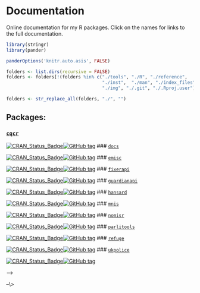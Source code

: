 
# Documentation

Online documentation for my R packages. Click on the names for links to
the full documentation.

``` r
library(stringr)
library(pander)

panderOptions('knitr.auto.asis', FALSE)

folders <- list.dirs(recursive = FALSE)
folders <- folders[!(folders %in% c("./tools", "./R", "./reference",
                                    "./inst",  "./man", "./index_files",
                                    "./img", "./.git", "./.Rproj.user"))]

folders <- str_replace_all(folders, "./", "")
```

## Packages:

### [`cqcr`](https://docs.evanodell.com/cqcr)

[![CRAN\_Status\_Badge](https://www.r-pkg.org/badges/version/cqcr)](https://cran.r-project.org/package=cqcr)[![GitHub
tag](https://img.shields.io/github/tag/evanodell/cqcr.svg)](https://github.com/evanodell/cqcr)
\#\#\# [`docs`](https://docs.evanodell.com/docs)

[![CRAN\_Status\_Badge](https://www.r-pkg.org/badges/version/docs)](https://cran.r-project.org/package=docs)[![GitHub
tag](https://img.shields.io/github/tag/evanodell/docs.svg)](https://github.com/evanodell/docs)
\#\#\# [`emisc`](https://docs.evanodell.com/emisc)

[![CRAN\_Status\_Badge](https://www.r-pkg.org/badges/version/emisc)](https://cran.r-project.org/package=emisc)[![GitHub
tag](https://img.shields.io/github/tag/evanodell/emisc.svg)](https://github.com/evanodell/emisc)
\#\#\# [`fixerapi`](https://docs.evanodell.com/fixerapi)

[![CRAN\_Status\_Badge](https://www.r-pkg.org/badges/version/fixerapi)](https://cran.r-project.org/package=fixerapi)[![GitHub
tag](https://img.shields.io/github/tag/evanodell/fixerapi.svg)](https://github.com/evanodell/fixerapi)
\#\#\# [`guardianapi`](https://docs.evanodell.com/guardianapi)

[![CRAN\_Status\_Badge](https://www.r-pkg.org/badges/version/guardianapi)](https://cran.r-project.org/package=guardianapi)[![GitHub
tag](https://img.shields.io/github/tag/evanodell/guardianapi.svg)](https://github.com/evanodell/guardianapi)
\#\#\# [`hansard`](https://docs.evanodell.com/hansard)

[![CRAN\_Status\_Badge](https://www.r-pkg.org/badges/version/hansard)](https://cran.r-project.org/package=hansard)[![GitHub
tag](https://img.shields.io/github/tag/evanodell/hansard.svg)](https://github.com/evanodell/hansard)
\#\#\# [`mnis`](https://docs.evanodell.com/mnis)

[![CRAN\_Status\_Badge](https://www.r-pkg.org/badges/version/mnis)](https://cran.r-project.org/package=mnis)[![GitHub
tag](https://img.shields.io/github/tag/evanodell/mnis.svg)](https://github.com/evanodell/mnis)
\#\#\# [`nomisr`](https://docs.evanodell.com/nomisr)

[![CRAN\_Status\_Badge](https://www.r-pkg.org/badges/version/nomisr)](https://cran.r-project.org/package=nomisr)[![GitHub
tag](https://img.shields.io/github/tag/evanodell/nomisr.svg)](https://github.com/evanodell/nomisr)
\#\#\# [`parlitools`](https://docs.evanodell.com/parlitools)

[![CRAN\_Status\_Badge](https://www.r-pkg.org/badges/version/parlitools)](https://cran.r-project.org/package=parlitools)[![GitHub
tag](https://img.shields.io/github/tag/evanodell/parlitools.svg)](https://github.com/evanodell/parlitools)
\#\#\# [`refuge`](https://docs.evanodell.com/refuge)

[![CRAN\_Status\_Badge](https://www.r-pkg.org/badges/version/refuge)](https://cran.r-project.org/package=refuge)[![GitHub
tag](https://img.shields.io/github/tag/evanodell/refuge.svg)](https://github.com/evanodell/refuge)
\#\#\# [`ukpolice`](https://docs.evanodell.com/ukpolice)

[![CRAN\_Status\_Badge](https://www.r-pkg.org/badges/version/ukpolice)](https://cran.r-project.org/package=ukpolice)[![GitHub
tag](https://img.shields.io/github/tag/evanodell/ukpolice.svg)](https://github.com/evanodell/ukpolice)

<!--
### [`hansard`](https://docs.evanodell.com/hansard)

[![license](https://img.shields.io/github/license/mashape/apistatus.svg)]() 
[![CRAN\_Status\_Badge](https://www.r-pkg.org/badges/version/hansard)](https://cran.r-project.org/package=hansard) 
[![GitHub tag](https://img.shields.io/github/tag/evanodell/hansard.svg)](https://github.com/evanodell/hansard)
[![](https://cranlogs.r-pkg.org/badges/grand-total/hansard)](https://dgrtwo.shinyapps.io/cranview/)
[![DOI](https://zenodo.org/badge/72111315.svg)](https://zenodo.org/badge/latestdoi/72111315)

An ironically named R package to automatically fetch data from the UK Parliament API. Available on [CRAN](https://cran.r-project.org/package=hansard) and [GitHub](https://github.com/EvanOdell/hansard).


<!-- ### [`cqcr`](https://docs.evanodell.com/cqcr) -->

<!-- <!-- badges: start -->

–\>
<!-- [![License: GPL v3](https://img.shields.io/badge/License-GPLv3-blue.svg)](https://www.gnu.org/licenses/gpl-3.0) -->
<!-- [![CRAN_Status_Badge](https://www.r-pkg.org/badges/version/cqcr)](https://cran.r-project.org/package=cqcr) -->
<!-- [![GitHub tag](https://img.shields.io/github/tag/evanodell/cqcr.svg)](https://github.com/evanodell/cqcr) -->
<!-- [![Travis build status](https://travis-ci.org/evanodell/cqcr.svg?branch=master)](https://travis-ci.org/evanodell/cqcr) -->
<!-- [![AppVeyor build status](https://ci.appveyor.com/api/projects/status/github/evanodell/cqcr?branch=master&svg=true)](https://ci.appveyor.com/project/evanodell/cqcr) -->
<!-- [![Codecov test coverage](https://codecov.io/gh/evanodell/cqcr/branch/master/graph/badge.svg)](https://codecov.io/gh/evanodell/cqcr?branch=master) -->
<!-- [![DOI](https://zenodo.org/badge/204009825.svg)](https://zenodo.org/badge/latestdoi/204009825) -->
<!-- <!-- badges: end --> –\>

<!-- Get data from the Care Quality Commission [API](https://anypoint.mulesoft.com/exchange/portals/care-quality-commission-5/4d36bd23-127d-4acf-8903-ba292ea615d4/cqc-syndication-1/). Available on [GitHub](https://github.com/EvanOdell/cqcr) -->

<!-- ### [`mnis`](https://docs.evanodell.com/mnis) -->

<!-- [![license](https://img.shields.io/github/license/mashape/apistatus.svg)](https://github.com/EvanOdell/mnis/blob/master/LICENSE) -->

<!-- [![CRAN\_Status\_Badge](https://www.r-pkg.org/badges/version/mnis)](https://cran.r-project.org/package=mnis) -->

<!-- [![GitHub tag](https://img.shields.io/github/tag/evanodell/mnis.svg)](https://github.com/evanodell/mnis) -->

<!-- [![](https://cranlogs.r-pkg.org/badges/grand-total/mnis)](https://dgrtwo.shinyapps.io/cranview/) -->

<!-- [![DOI](https://zenodo.org/badge/76553907.svg)](https://zenodo.org/badge/latestdoi/76553907) -->

<!-- An R package for downloading data from the Members' Names Information Service API operated by the UK Parliament. Available on [CRAN](https://cran.r-project.org/package=mnis) and [GitHub](https://github.com/EvanOdell/mnis). -->

<!-- ### [`parlitools`](https://docs.evanodell.com/parlitools) -->

<!-- [![license](https://img.shields.io/github/license/mashape/apistatus.svg)](https://github.com/EvanOdell/parlitools/blob/master/LICENSE) -->

<!-- [![CRAN_Status_Badge](https://www.r-pkg.org/badges/version/parlitools)](https://cran.r-project.org/package=parlitools) -->

<!-- [![GitHub tag](https://img.shields.io/github/tag/evanodell/parlitools.svg)](https://github.com/evanodell/parlitools) -->

<!-- [![](https://cranlogs.r-pkg.org/badges/grand-total/parlitools)](https://dgrtwo.shinyapps.io/cranview/) -->

<!-- [![DOI](https://zenodo.org/badge/86801920.svg)](https://zenodo.org/badge/latestdoi/86801920) -->

<!-- A collection of tools, datasets and maps for analysing UK politics. Available on [CRAN](https://cran.r-project.org/package=parlitools) and [GitHub](https://github.com/EvanOdell/parlitools). -->

<!-- ### [`nomisr`](https://docs.evanodell.com/nomisr) -->

<!-- [![license](https://img.shields.io/github/license/mashape/apistatus.svg)](https://github.com/EvanOdell/emisc/blob/master/LICENSE) -->

<!-- [![CRAN_Status_Badge](https://www.r-pkg.org/badges/version/nomisr)](https://cran.r-project.org/package=nomisr) -->

<!-- [![GitHub tag](https://img.shields.io/github/tag/evanodell/nomisr.svg)](https://github.com/evanodell/nomisr) -->

<!-- [![](https://cranlogs.r-pkg.org/badges/grand-total/nomisr)](https://dgrtwo.shinyapps.io/cranview/) -->

<!-- [![DOI](https://zenodo.org/badge/118144805.svg)](https://zenodo.org/badge/latestdoi/118144805) -->

<!-- `nomisr` is for accessing [Nomis](https://www.nomisweb.co.uk/) data -- UK labour market statistics, census data and other populatlion data -- with R. Available on [CRAN](https://cran.r-project.org/package=nomisr) and [GitHub](https://github.com/ropensci/nomisr). Part of the rOpenSci community. -->

<!-- ### [`fixerapi`](https://docs.evanodell.com/fixerapi) -->

<!-- [![license](https://img.shields.io/github/license/mashape/apistatus.svg)](https://github.com/EvanOdell/emisc/blob/master/LICENSE) -->

<!-- [![CRAN_Status_Badge](https://www.r-pkg.org/badges/version/fixerapi)](https://cran.r-project.org/package=fixerapi) -->

<!-- [![GitHub tag](https://img.shields.io/github/tag/evanodell/fixerapi.svg)](https://github.com/evanodell/fixerapi) -->

<!-- [![](https://cranlogs.r-pkg.org/badges/grand-total/fixerapi)](https://dgrtwo.shinyapps.io/cranview/) -->

<!-- [![DOI](https://zenodo.org/badge/127822432.svg)](https://zenodo.org/badge/latestdoi/127822432) -->

<!-- `fixerapi` is an R client for the [fixer.io](https://fixer.io) currency exchange rate API. Available on [CRAN](https://cran.r-project.org/package=fixerapi) and [GitHub](https://github.com/EvanOdell/fixerapi). -->

<!-- ### [`refuge`](https://docs.evanodell.com/refuge) -->

<!-- [![License: MIT](https://img.shields.io/badge/License-MIT-blue.svg)](https://opensource.org/licenses/MIT) -->

<!-- [![CRAN_Status_Badge](https://www.r-pkg.org/badges/version/refuge)](https://cran.r-project.org/package=refuge) -->

<!-- [![GitHub tag](https://img.shields.io/github/tag/evanodell/refuge.svg)](https://github.com/evanodell/refuge) -->

<!-- [![](https://cranlogs.r-pkg.org/badges/grand-total/refuge)](https://dgrtwo.shinyapps.io/cranview/) -->

<!-- [![DOI](https://zenodo.org/badge/129826417.svg)](https://zenodo.org/badge/latestdoi/129826417) -->

<!-- `refuge` is an R client for the [Refuge Restrooms](https://www.refugerestrooms.org/) API, which records public restrooms that are friendly to trans and non-binary people. Available on [CRAN](https://cran.r-project.org/package=refuge) and [GitHub](https://github.com/EvanOdell/refuge). -->

<!-- ### [`guardianapi`](https://docs.evanodell.com/guardianapi) -->

<!-- [![License: MIT](https://img.shields.io/badge/License-MIT-blue.svg)](https://opensource.org/licenses/MIT) -->

<!-- [![CRAN_Status_Badge](https://www.r-pkg.org/badges/version/guardianapi)](https://cran.r-project.org/package=guardianapi) -->

<!-- [![GitHub tag](https://img.shields.io/github/tag/evanodell/guardianapi.svg)](https://github.com/evanodell/guardianapi) -->

<!-- [![](https://cranlogs.r-pkg.org/badges/grand-total/guardianapi)](https://dgrtwo.shinyapps.io/cranview/) -->

<!-- [![DOI](https://zenodo.org/badge/167837281.svg)](https://zenodo.org/badge/latestdoi/167837281) -->

<!-- Access to the [Guardian open data platorm](https://open-platform.theguardian.com/) API, containing all articles published in the Guardian from 1999 to the present. Available on [CRAN](https://cran.r-project.org/package=guardianapi) and [GitHub](https://github.com/EvanOdell/guardianapi). -->

<!-- ### [`ukpolice`](https://docs.evanodell.com/ukpolice) -->

<!-- [![License: MIT](https://img.shields.io/badge/License-MIT-blue.svg)](https://opensource.org/licenses/MIT) -->

<!-- [![CRAN_Status_Badge](https://www.r-pkg.org/badges/version/ukpolice)](https://cran.r-project.org/package=ukpolice) -->

<!-- [![GitHub tag](https://img.shields.io/github/tag/evanodell/ukpolice.svg)](https://github.com/evanodell/ukpolice) -->

<!-- [![](https://cranlogs.r-pkg.org/badges/grand-total/ukpolice)](https://dgrtwo.shinyapps.io/cranview/) -->

<!-- [![DOI](https://zenodo.org/badge/178673884.svg)](https://zenodo.org/badge/latestdoi/178673884) -->

<!-- Access to the [UK Police API](https://data.police.uk/docs/), with data on police forces, reported crimes and the use of stop and search. Available on <!--[CRAN](https://cran.r-project.org/package=ukpolice) and [GitHub](https://github.com/EvanOdell/ukpolice). -->

<!-- ### [`emisc`](https://docs.evanodell.com/emisc) -->

<!-- [![license](https://img.shields.io/github/license/mashape/apistatus.svg)](https://github.com/EvanOdell/emisc/blob/master/LICENSE) -->

<!-- [![CRAN_Status_Badge](https://www.r-pkg.org/badges/version/emisc)](https://cran.r-project.org/package=emisc) -->

<!-- [![GitHub tag](https://img.shields.io/github/tag/evanodell/emisc.svg)](https://github.com/evanodell/emisc) -->

<!-- [![](https://cranlogs.r-pkg.org/badges/grand-total/emisc)](https://dgrtwo.shinyapps.io/cranview/) -->

<!-- [![DOI](https://zenodo.org/badge/96876145.svg)](https://zenodo.org/badge/latestdoi/96876145) -->

<!-- `emisc` is a collection of miscellaneous functions that I have made that may or may not be useful, and that may or may not duplicate existing work. -->

<!-- `emisc` is currently not available on CRAN. You can install `emisc` from github with: -->

<!-- ``` -->

<!-- # install.packages("devtools") -->

<!-- devtools::install_github("evanodell/emisc") -->

<!-- ``` -->

<!-- -->
